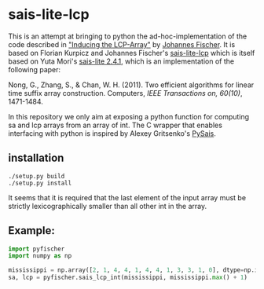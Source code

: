 # sais-lite-lcp
This is an attempt at bringing to python the ad-hoc-implementation of the code described in ["Inducing the LCP-Array"](http://arxiv.org/abs/1101.3448) by [Johannes Fischer](http://ls11-www.cs.tu-dortmund.de/staff/fischer). It is based on Florian Kurpicz and Johannes Fischer's [sais-lite-lcp](https://github.com/kurpicz/sais-lite-lcp) which is itself based on Yuta Mori's [sais-lite 2.4.1](http://sites.google.com/site/yuta256), which is an implementation of the following paper:

Nong, G., Zhang, S., & Chan, W. H. (2011). Two efficient algorithms for linear time suffix array construction. Computers, *IEEE Transactions on, 60(10)*, 1471-1484.

In this repository we only aim at exposing a python function for computing sa and lcp arrays from an array of int. The C wrapper that enables interfacing with python is inspired by Alexey Gritsenko's [PySais](https://github.com/AlexeyG/PySAIS).

## installation

    ./setup.py build
    ./setup.py install

It seems that it is required that the last element of the input array must be strictly lexicographically smaller than all other int in the array.

## Example:
```python
import pyfischer
import numpy as np

mississippi = np.array([2, 1, 4, 4, 1, 4, 4, 1, 3, 3, 1, 0], dtype=np.int32)
sa, lcp = pyfischer.sais_lcp_int(mississippi, mississippi.max() + 1)
```

